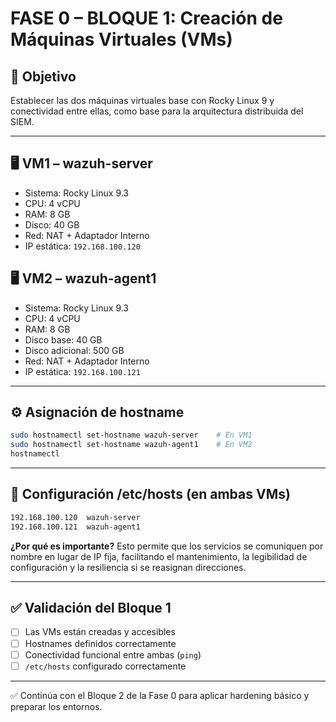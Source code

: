 
# FASE 0 – BLOQUE 1: Creación de Máquinas Virtuales (VMs)

## 🎯 Objetivo
Establecer las dos máquinas virtuales base con Rocky Linux 9 y conectividad entre ellas, como base para la arquitectura distribuida del SIEM.

---

## 🖥️ VM1 – wazuh-server
- Sistema: Rocky Linux 9.3
- CPU: 4 vCPU
- RAM: 8 GB
- Disco: 40 GB
- Red: NAT + Adaptador Interno
- IP estática: `192.168.100.120`

## 🖥️ VM2 – wazuh-agent1
- Sistema: Rocky Linux 9.3
- CPU: 4 vCPU
- RAM: 8 GB
- Disco base: 40 GB
- Disco adicional: 500 GB
- Red: NAT + Adaptador Interno
- IP estática: `192.168.100.121`

---

## ⚙️ Asignación de hostname
```bash
sudo hostnamectl set-hostname wazuh-server    # En VM1
sudo hostnamectl set-hostname wazuh-agent1    # En VM2
hostnamectl
```

---

## 🧩 Configuración /etc/hosts (en ambas VMs)
```bash
192.168.100.120  wazuh-server
192.168.100.121  wazuh-agent1
```

**¿Por qué es importante?**
Esto permite que los servicios se comuniquen por nombre en lugar de IP fija, facilitando el mantenimiento, la legibilidad de configuración y la resiliencia si se reasignan direcciones.

---

## ✅ Validación del Bloque 1
- [ ] Las VMs están creadas y accesibles
- [ ] Hostnames definidos correctamente
- [ ] Conectividad funcional entre ambas (`ping`)
- [ ] `/etc/hosts` configurado correctamente

---

✅ Continúa con el Bloque 2 de la Fase 0 para aplicar hardening básico y preparar los entornos.
